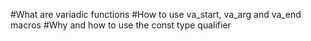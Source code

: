 #What are variadic functions
#How to use va_start, va_arg and va_end macros
#Why and how to use the const type qualifier
